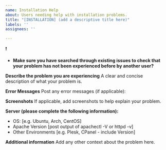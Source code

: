 ```yaml
---
name: Installation Help
about: Users needing help with installation problems.
title: "[INSTALLATION] (add a descriptive title here)"
labels: ''
assignees: ''

---
```


:exclamation: 
- **Make sure you have searched through existing issues to check that your problem has not been experienced before by another user?**

**Describe the problem you are experiencing**
A clear and concise description of what your problem is.

**Error Messages**
Post any error messages (if applicable):

**Screenshots**
If applicable, add screenshots to help explain your problem.

**Server (please complete the following information):**
 - OS: [e.g. Ubuntu, Arch, CentOS]
 - Apache Version [post output of apachectl -V or httpd -v]
 - Other Environments [e.g. Plesk, CPanel - include Version]

**Additional information**
Add any other context about the problem here.
